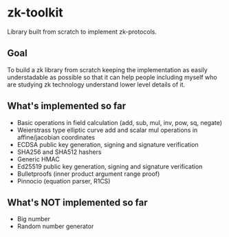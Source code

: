 # zk-toolkit
Library built from scratch to implement zk-protocols.

## Goal
To build a zk library from scratch keeping the implementation as easily understadable as possible so that it can help people including myself who are studying zk technology understand lower level details of it.

## What's implemented so far
- Basic operations in field calculation (add, sub, mul, inv, pow, sq, negate)
- Weierstrass type elliptic curve add and scalar mul operations in affine/jacobian coordinates
- ECDSA public key generation, signing and signature verification
- SHA256 and SHA512 hashers
- Generic HMAC
- Ed25519 public key generation, signing and signature verification
- Bulletproofs (inner product argument range proof)
- Pinnocio (equation parser, R1CS)

## What's NOT implemented so far
- Big number
- Random number generator
